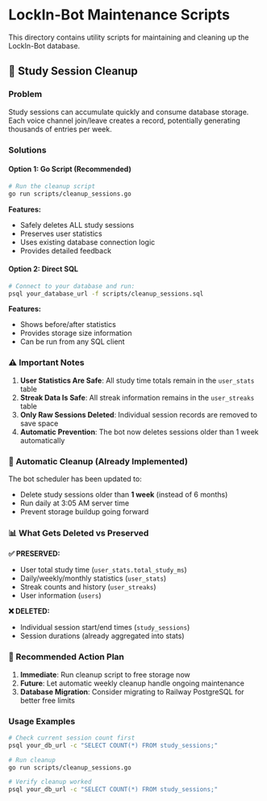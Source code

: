# LockIn-Bot Maintenance Scripts

This directory contains utility scripts for maintaining and cleaning up the LockIn-Bot database.

## 🧹 Study Session Cleanup

### Problem
Study sessions can accumulate quickly and consume database storage. Each voice channel join/leave creates a record, potentially generating thousands of entries per week.

### Solutions

#### Option 1: Go Script (Recommended)
```bash
# Run the cleanup script
go run scripts/cleanup_sessions.go
```

**Features:**
- Safely deletes ALL study sessions
- Preserves user statistics
- Uses existing database connection logic
- Provides detailed feedback

#### Option 2: Direct SQL
```bash
# Connect to your database and run:
psql your_database_url -f scripts/cleanup_sessions.sql
```

**Features:**
- Shows before/after statistics
- Provides storage size information
- Can be run from any SQL client

### ⚠️ Important Notes

1. **User Statistics Are Safe**: All study time totals remain in the `user_stats` table
2. **Streak Data Is Safe**: All streak information remains in the `user_streaks` table  
3. **Only Raw Sessions Deleted**: Individual session records are removed to save space
4. **Automatic Prevention**: The bot now deletes sessions older than 1 week automatically

### 🔄 Automatic Cleanup (Already Implemented)

The bot scheduler has been updated to:
- Delete study sessions older than **1 week** (instead of 6 months)
- Run daily at 3:05 AM server time
- Prevent storage buildup going forward

### 📊 What Gets Deleted vs Preserved

**✅ PRESERVED:**
- User total study time (`user_stats.total_study_ms`)
- Daily/weekly/monthly statistics (`user_stats`)
- Streak counts and history (`user_streaks`)
- User information (`users`)

**❌ DELETED:**
- Individual session start/end times (`study_sessions`)
- Session durations (already aggregated into stats)

### 🚀 Recommended Action Plan

1. **Immediate**: Run cleanup script to free storage now
2. **Future**: Let automatic weekly cleanup handle ongoing maintenance
3. **Database Migration**: Consider migrating to Railway PostgreSQL for better free limits

### Usage Examples

```bash
# Check current session count first
psql your_db_url -c "SELECT COUNT(*) FROM study_sessions;"

# Run cleanup
go run scripts/cleanup_sessions.go

# Verify cleanup worked
psql your_db_url -c "SELECT COUNT(*) FROM study_sessions;"
``` 